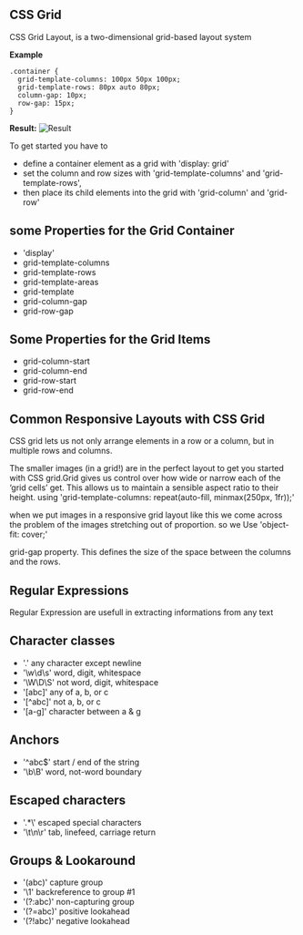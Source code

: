## CSS Grid
CSS Grid Layout, is a two-dimensional grid-based layout system
 
 **Example**

```
.container {
  grid-template-columns: 100px 50px 100px;
  grid-template-rows: 80px auto 80px; 
  column-gap: 10px;
  row-gap: 15px;
} 
```

**Result:** 
![Result](https://css-tricks.com/wp-content/uploads/2018/11/dddgrid-gap.svg)

To get started you have to
* define a container element as a grid with 'display: grid'
* set the column and row sizes with 'grid-template-columns' and 'grid-template-rows', 
* then place its child elements into the grid with 'grid-column' and 'grid-row'

## some Properties for the Grid Container
* 'display'
* grid-template-columns
* grid-template-rows
* grid-template-areas
* grid-template
* grid-column-gap
* grid-row-gap

## Some Properties for the Grid Items
* grid-column-start
* grid-column-end
* grid-row-start
* grid-row-end

## Common Responsive Layouts with CSS Grid
CSS grid lets us not only arrange elements in a row or a column, but in multiple rows and columns.

The smaller images (in a grid!) are in the perfect layout to get you started with CSS grid.Grid gives us control over how wide or narrow each of the ‘grid cells’ get. This allows us to maintain a sensible aspect ratio to their height.
using 'grid-template-columns: repeat(auto-fill, minmax(250px, 1fr));'

when we put images in a responsive grid layout like this we come across the problem of the images stretching out of proportion. so we Use 'object-fit: cover;'

 grid-gap property. This defines the size of the space between the columns and the rows.

## Regular Expressions
Regular Expression are usefull in extracting informations from any text

## Character classes
* '.'	any character except newline
* '\w\d\s'	word, digit, whitespace
* '\W\D\S'	not word, digit, whitespace
* '[abc]'	any of a, b, or c
* '[^abc]'	not a, b, or c
* '[a-g]'	character between a & g

## Anchors
* '^abc$'	start / end of the string
* '\b\B'	word, not-word boundary

## Escaped characters
* '\.\*\\'	escaped special characters
* '\t\n\r'	tab, linefeed, carriage return

## Groups & Lookaround
* '(abc)'	capture group
* '\1'	backreference to group #1
* '(?:abc)'	non-capturing group
* '(?=abc)'	positive lookahead
* '(?!abc)'	negative lookahead